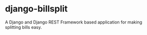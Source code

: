 # django-billsplit
A Django and Django REST Framework based application for making splitting bills easy. 
